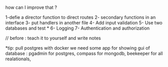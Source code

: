  how can I improve that ?

 1-defie a director function to direct routes
2- secondary functions in an interface 
3- put handlers in another file 
4- Add input validation
5- Use two databases and test *
6- Logging
7- Authentication and authorization

// before : teach it to yourself and write notes

*tip:
pull postgres with docker
we need some app for showing gui of database : pgadmin for postgres, compass for mongodb, beekeeper for all realationals,
